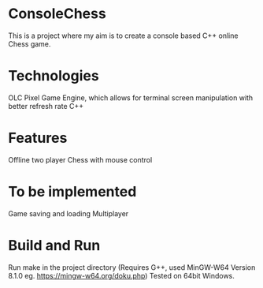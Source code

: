 # ConsoleChess

This is a project where my aim is to create a console based C++ online Chess game.

# Technologies
OLC Pixel Game Engine, which allows for terminal screen manipulation with better refresh rate
C++

# Features
Offline two player Chess with mouse control

# To be implemented
Game saving and loading
Multiplayer

# Build and Run
Run make in the project directory (Requires G++, used MinGW-W64 Version 8.1.0 eg. https://mingw-w64.org/doku.php)
Tested on 64bit Windows.
